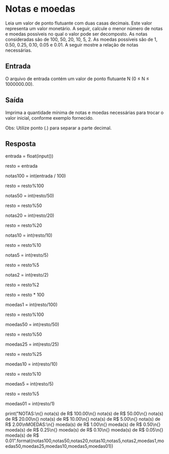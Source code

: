 # Notas e moedas

Leia um valor de ponto flutuante com duas casas decimais. Este valor representa um valor monetário. A seguir, calcule o menor número de notas e moedas possíveis no qual o valor pode ser decomposto. As notas consideradas são de 100, 50, 20, 10, 5, 2. As moedas possíveis são de 1, 0.50, 0.25, 0.10, 0.05 e 0.01. A seguir mostre a relação de notas necessárias.

## Entrada

O arquivo de entrada contém um valor de ponto flutuante N (0 ≤ N ≤ 1000000.00).

## Saída

Imprima a quantidade mínima de notas e moedas necessárias para trocar o valor inicial, conforme exemplo fornecido.

Obs: Utilize ponto (.) para separar a parte decimal.

## Resposta

entrada = float(input())

resto = entrada

notas100 = int(entrada / 100)

resto = resto%100

notas50 = int(resto/50)

resto = resto%50

notas20 = int(resto/20)

resto = resto%20

notas10 = int(resto/10)

resto = resto%10

notas5 = int(resto/5)

resto = resto%5

notas2 = int(resto/2)

resto = resto%2

resto = resto * 100

moedas1 = int(resto/100)

resto = resto%100

moedas50 = int(resto/50)

resto = resto%50

moedas25 = int(resto/25)

resto = resto%25

moedas10 = int(resto/10)

resto = resto%10

moedas5 = int(resto/5)

resto = resto%5

moedas01 = int(resto/1)

print("NOTAS:\n{} nota(s) de R$ 100.00\n{} nota(s) de R$ 50.00\n{} nota(s) de R$ 20.00\n{} nota(s) de R$ 10.00\n{} nota(s) de R$ 5.00\n{} nota(s) de R$ 2.00\nMOEDAS:\n{} moeda(s) de R$ 1.00\n{} moeda(s) de R$ 0.50\n{} moeda(s) de R$ 0.25\n{} moeda(s) de R$ 0.10\n{} moeda(s) de R$ 0.05\n{} moeda(s) de R$ 0.01".format(notas100,notas50,notas20,notas10,notas5,notas2,moedas1,moedas50,moedas25,moedas10,moedas5,moedas01))